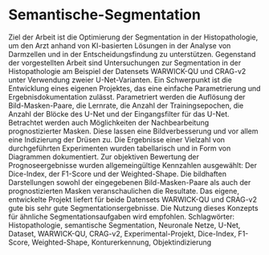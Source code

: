 # Semantische-Segmentation

Ziel der Arbeit ist die Optimierung der Segmentation in der Histopathologie, um den Arzt anhand von KI-basierten Lösungen in der Analyse von Darmzellen und in der Entscheidungsfindung zu unterstützen. Gegenstand der vorgestellten Arbeit sind Untersuchungen zur Segmentation in der Histopathologie am Beispiel der Datensets WARWICK-QU und CRAG-v2 unter Verwendung zweier U-Net-Varianten. Ein Schwerpunkt ist die Entwicklung eines eigenen Projektes, das eine einfache Parametrierung und Ergebnisdokumentation zulässt. Parametriert werden die Auflösung der Bild-Masken-Paare, die Lernrate, die Anzahl der Trainingsepochen, die Anzahl der Blöcke des U-Net und der Eingangsfilter für das U-Net. Betrachtet werden auch Möglichkeiten der Nachbearbeitung prognostizierter Masken. Diese lassen eine Bildverbesserung und vor allem eine Indizierung der Drüsen zu. Die Ergebnisse einer Vielzahl von durchgeführten Experimenten wurden tabellarisch und in Form von Diagrammen dokumentiert.
Zur objektiven Bewertung der Prognoseergebnisse wurden allgemeingültige Kennzahlen ausgewählt: Der Dice-Index, der F1-Score und der Weighted-Shape. Die bildhaften Darstellungen sowohl der eingegebenen Bild-Masken-Paare als auch der prognostizierten Masken veranschaulichen die Resultate.
Das eigene, entwickelte Projekt liefert für beide Datensets WARWICK-QU und CRAG-v2 gute bis sehr gute Segmentationsergebnisse. Die Nutzung dieses Konzepts für ähnliche Segmentationsaufgaben wird empfohlen.
Schlagwörter: Histopathologie, semantische Segmentation, Neuronale Netze, U-Net, Dataset, WARWICK-QU, CRAG-v2, Experimental-Projekt, Dice-Index, F1-Score, Weighted-Shape, Konturerkennung, Objektindizierung

